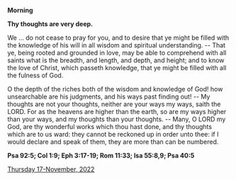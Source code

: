 **Morning**

**Thy thoughts are very deep.**
 
We ... do not cease to pray for you, and to desire that ye might be filled with the knowledge of his will in all wisdom and spiritual understanding. -- That ye, being rooted and grounded in love, may be able to comprehend with all saints what is the breadth, and length, and depth, and height; and to know the love of Christ, which passeth knowledge, that ye might be filled with all the fulness of God.
 
O the depth of the riches both of the wisdom and knowledge of God! how unsearchable are his judgments, and his ways past finding out! -- My thoughts are not your thoughts, neither are your ways my ways, saith the LORD. For as the heavens are higher than the earth, so are my ways higher than your ways, and my thoughts than your thoughts. -- Many, O LORD my God, are thy wonderful works which thou hast done, and thy thoughts which are to us ward: they cannot be reckoned up in order unto thee: if I would declare and speak of them, they are more than can be numbered.  

**Psa 92:5; Col 1:9; Eph 3:17-19; Rom 11:33; Isa 55:8,9; Psa 40:5**

[Thursday 17-November, 2022](https://t.me/daily_light)
